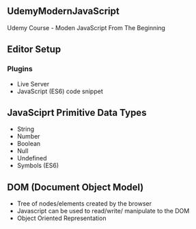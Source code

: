 ## UdemyModernJavaScript
Udemy Course - Moden JavaScript From The Beginning

## Editor Setup
### Plugins

* Live Server
* JavaScript (ES6) code snippet


## JavaSciprt Primitive Data Types

* String
* Number
* Boolean
* Null
* Undefined
* Symbols (ES6)

## DOM (Document Object Model)

* Tree of nodes/elements created by the browser
* Javascript can be used to read/write/ manipulate to the DOM
* Object Oriented Representation